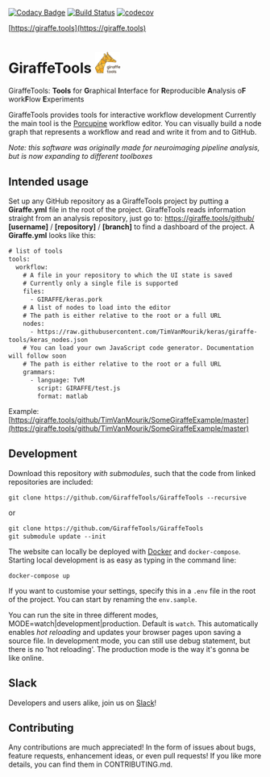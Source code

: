 [![Codacy Badge](https://api.codacy.com/project/badge/Grade/9a612459dbc54089b8a66453ace3f024)](https://www.codacy.com/app/TimVanMourik/GiraffeTools?utm_source=github.com&amp;utm_medium=referral&amp;utm_content=GiraffeTools/GiraffeTools&amp;utm_campaign=Badge_Grade)
[![Build Status](https://travis-ci.org/GiraffeTools/GiraffeTools.svg?branch=master)](https://travis-ci.org/GiraffeTools/GiraffeTools)
[![codecov](https://codecov.io/gh/TimVanMourik/GiraffeTools/branch/master/graph/badge.svg)](https://codecov.io/gh/TimVanMourik/GiraffeTools)

[https://giraffe.tools](https://giraffe.tools)
# GiraffeTools <img src="backend/giraffe/static/img/giraffetools_logo.png" width="50">
 GiraffeTools: **Tools** for **G**raphical **I**nterface for **R**eproducible **A**nalysis o**F** work**F**low **E**xperiments

GiraffeTools provides tools for interactive workflow development Currently the main tool is the [Porcupine](https://doi.org/10.1371/journal.pcbi.1006064) workflow editor. You can visually build a node graph that represents a workflow and read and write it from and to GitHub.

*Note: this software was originally made for neuroimaging pipeline analysis, but is now expanding to different toolboxes*
## Intended usage
Set up any GitHub repository as a GiraffeTools project by putting a **Giraffe.yml** file in the root of the project. GiraffeTools reads information straight from an analysis repository, just go to:
https://giraffe.tools/github/ **[username]** / **[repository]** / **[branch]**
to find a dashboard of the project. A **Giraffe.yml** looks like this:
```
# list of tools
tools:
  workflow:
    # A file in your repository to which the UI state is saved
    # Currently only a single file is supported
    files:
      - GIRAFFE/keras.pork
    # A list of nodes to load into the editor
    # The path is either relative to the root or a full URL
    nodes:
      - https://raw.githubusercontent.com/TimVanMourik/keras/giraffe-tools/keras_nodes.json
    # You can load your own JavaScript code generator. Documentation will follow soon
    # The path is either relative to the root or a full URL
    grammars:
      - language: TvM
        script: GIRAFFE/test.js
        format: matlab
```
Example: [https://giraffe.tools/github/TimVanMourik/SomeGiraffeExample/master](https://giraffe.tools/github/TimVanMourik/SomeGiraffeExample/master)

## Development
Download this repository *with submodules*, such that the code from linked repositories are included:
```
git clone https://github.com/GiraffeTools/GiraffeTools --recursive
```
or
```
git clone https://github.com/GiraffeTools/GiraffeTools
git submodule update --init
```
The website can locally be deployed with [Docker](https://www.docker.com) and `docker-compose`. Starting local development is as easy as typing in the command line:
```
docker-compose up
```
If you want to customise your settings, specify this in a `.env` file in the root of the project. You can start by renaming the `env.sample`.

You can run the site in three different modes, MODE=watch|development|production. Default is `watch`. This automatically enables *hot reloading* and updates your browser pages upon saving a source file. In development mode, you can still use debug statement, but there is no 'hot reloading'. The production mode is the way it's gonna be like online.

## Slack
Developers and users alike, join us on [Slack](https://giraffe.tools/slack)!


## Contributing
Any contributions are much appreciated! In the form of issues about bugs, feature requests, enhancement ideas, or even pull requests! If you like more details, you can find them in CONTRIBUTING.md.
